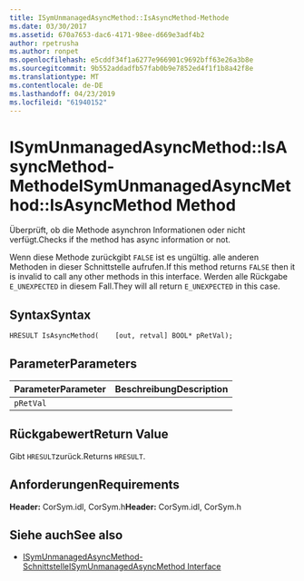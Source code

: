 ```yaml
---
title: ISymUnmanagedAsyncMethod::IsAsyncMethod-Methode
ms.date: 03/30/2017
ms.assetid: 670a7653-dac6-4171-98ee-d669e3adf4b2
author: rpetrusha
ms.author: ronpet
ms.openlocfilehash: e5cddf34f1a6277e966901c9692bff63e26a3b8e
ms.sourcegitcommit: 9b552addadfb57fab0b9e7852ed4f1f1b8a42f8e
ms.translationtype: MT
ms.contentlocale: de-DE
ms.lasthandoff: 04/23/2019
ms.locfileid: "61940152"
---
```

# <a name="isymunmanagedasyncmethodisasyncmethod-method"></a><span data-ttu-id="30c93-102">ISymUnmanagedAsyncMethod::IsAsyncMethod-Methode</span><span class="sxs-lookup"><span data-stu-id="30c93-102">ISymUnmanagedAsyncMethod::IsAsyncMethod Method</span></span>
<span data-ttu-id="30c93-103">Überprüft, ob die Methode asynchron Informationen oder nicht verfügt.</span><span class="sxs-lookup"><span data-stu-id="30c93-103">Checks if the method has async information or not.</span></span>  
  
 <span data-ttu-id="30c93-104">Wenn diese Methode zurückgibt `FALSE` ist es ungültig. alle anderen Methoden in dieser Schnittstelle aufrufen.</span><span class="sxs-lookup"><span data-stu-id="30c93-104">If this method returns `FALSE` then it is invalid to call any other methods in this interface.</span></span> <span data-ttu-id="30c93-105">Werden alle Rückgabe `E_UNEXPECTED` in diesem Fall.</span><span class="sxs-lookup"><span data-stu-id="30c93-105">They will all return `E_UNEXPECTED` in this case.</span></span>  
  
## <a name="syntax"></a><span data-ttu-id="30c93-106">Syntax</span><span class="sxs-lookup"><span data-stu-id="30c93-106">Syntax</span></span>  
  
```idl  
HRESULT IsAsyncMethod(    [out, retval] BOOL* pRetVal);  
```  
  
## <a name="parameters"></a><span data-ttu-id="30c93-107">Parameter</span><span class="sxs-lookup"><span data-stu-id="30c93-107">Parameters</span></span>  
  
|<span data-ttu-id="30c93-108">Parameter</span><span class="sxs-lookup"><span data-stu-id="30c93-108">Parameter</span></span>|<span data-ttu-id="30c93-109">Beschreibung</span><span class="sxs-lookup"><span data-stu-id="30c93-109">Description</span></span>|  
|---------------|-----------------|  
|`pRetVal`||  
  
## <a name="return-value"></a><span data-ttu-id="30c93-110">Rückgabewert</span><span class="sxs-lookup"><span data-stu-id="30c93-110">Return Value</span></span>  
 <span data-ttu-id="30c93-111">Gibt `HRESULT`zurück.</span><span class="sxs-lookup"><span data-stu-id="30c93-111">Returns `HRESULT`.</span></span>  
  
## <a name="requirements"></a><span data-ttu-id="30c93-112">Anforderungen</span><span class="sxs-lookup"><span data-stu-id="30c93-112">Requirements</span></span>  
 <span data-ttu-id="30c93-113">**Header:** CorSym.idl, CorSym.h</span><span class="sxs-lookup"><span data-stu-id="30c93-113">**Header:** CorSym.idl, CorSym.h</span></span>  
  
## <a name="see-also"></a><span data-ttu-id="30c93-114">Siehe auch</span><span class="sxs-lookup"><span data-stu-id="30c93-114">See also</span></span>

- [<span data-ttu-id="30c93-115">ISymUnmanagedAsyncMethod-Schnittstelle</span><span class="sxs-lookup"><span data-stu-id="30c93-115">ISymUnmanagedAsyncMethod Interface</span></span>](../../../../docs/framework/unmanaged-api/diagnostics/isymunmanagedasyncmethod-interface.md)
